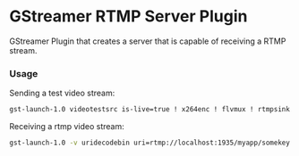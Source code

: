 # GStreamer RTMP Server Plugin

GStreamer Plugin that creates a server that is capable of receiving a RTMP stream.

### Usage

Sending a test video stream:

```bash
gst-launch-1.0 videotestsrc is-live=true ! x264enc ! flvmux ! rtmpsink location='rtmp://localhost:5000/myapp/somekey live=1'
```

Receiving a rtmp video stream:

```bash
gst-launch-1.0 -v uridecodebin uri=rtmp://localhost:1935/myapp/somekey ! autovideosink
```
